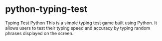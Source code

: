 # python-typing-test
Typing Test Python This is a simple typing test game built using Python. It allows users to test their typing speed and accuracy by typing random phrases displayed on the screen.
